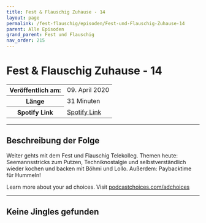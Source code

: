 ```yaml
---
title: Fest & Flauschig Zuhause - 14
layout: page
permalink: /fest-flauschig/episoden/Fest-und-Flauschig-Zuhause-14
parent: Alle Episoden
grand_parent: Fest und Flauschig
nav_order: 215
---
```


# Fest & Flauschig Zuhause - 14
<table class="resp-table dcf-table dcf-table-responsive dcf-table-bordered dcf-table-striped dcf-w-100%">
                    <tbody>
                        <tr>
                            <th scope="row">Veröffentlich am:</th>
                            <td data-label="Veröffentlich am:">09. April 2020</td>
                        </tr>
                        <tr>
                            <th scope="row">Länge </th>
                            <td data-label="Länge ">31 Minuten</td>
                        </tr><tr>
                                <th scope="row">Spotify Link</th>
                                <td data-label="Spotify Link"><a href="https://open.spotify.com/episode/43YdyUhmFdSnCYzpy47EeA">Spotify Link</a></td>
                            </tr></tbody>
                </table>

***

## Beschreibung der Folge

<div>
Weiter gehts mit dem Fest und Flauschig Telekolleg. Themen heute: Seemannsstricks zum Putzen, Techniknostalgie und  selbstverständlich wieder kochen und backen mit Böhmi und Lollo. Außerdem: Paybacktime für Hummeln!<p> </p><p>Learn more about your ad choices. Visit <a href="https://podcastchoices.com/adchoices">podcastchoices.com/adchoices</a></p>  
</div>

***

## Keine Jingles gefunden